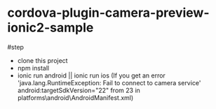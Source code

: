 # cordova-plugin-camera-preview-ionic2-sample


#step
- clone this project
- npm install
- ionic run android || ionic run ios (If you get an error 'java.lang.RuntimeException: Fail to connect to camera service' android:targetSdkVersion="22" from 23 in platforms\android\AndroidManifest.xml)
